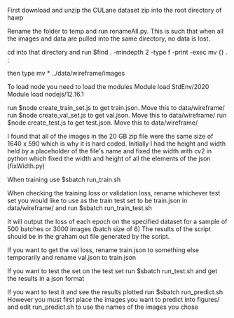 First download and unzip the CULane dataset zip into the root directory of hawp

Rename the folder to temp and run renameAll.py. This is such that when all the images and data are pulled into the same directory, no data is lost.

cd into that directory and run $find . -mindepth 2 -type f -print -exec mv {} . \;

then type mv * ../data/wireframe/images

To load node you need to load the modules
Module load StdEnv/2020
Module load nodejs/12.16.1

run $node create_train_set.js to get train.json. Move this to data/wireframe/
run $node create_val_set.js to get val.json. Move this to data/wireframe/
run $node create_test.js to get test.json. Move this to data/wireframe/

I found that all of the images in the 20 GB zip file were the same size of 1640 x 590 which is why it is hard coded. Initially I had the height and width held by a placeholder of the file's name and fixed the width with cv2 in python which fixed the width and height of all the elements of the json (fixWidth.py)

When training use $sbatch run_train.sh

When checking the training loss or validation loss, rename whichever test set you would like to use as the train test set to be train.json in data/wireframe/ and run $sbatch run_train_test.sh

It will output the loss of each epoch on the specified dataset for a sample of 500 batches or 3000 images (batch size of 6) The results of the script should be in the graham out file generated by the script.

If you want to get the val loss, rename train.json to something else temporarily and rename val.json to train.json

If you want to test the set on the test set run $sbatch run_test.sh and get the results in a json format

If you want to test it and see the results plotted run $sbatch run_predict.sh
However you must first place the images you want to predict into figures/ and edit run_predict.sh to use the names of the images you chose

